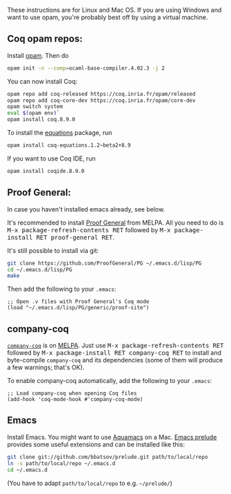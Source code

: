 These instructions are for Linux and Mac OS. If you are using Windows and want to use opam, you're probably best off by using a virtual machine.

## Coq opam repos:

Install [opam](https://opam.ocaml.org/). Then do

```sh
opam init -n --comp=ocaml-base-compiler.4.02.3 -j 2
```
You can now install Coq:
```sh
opam repo add coq-released https://coq.inria.fr/opam/released
opam repo add coq-core-dev https://coq.inria.fr/opam/core-dev
opam switch system
eval $(opam env)`
opam install coq.8.9.0
```
To install the [equations](https://github.com/mattam82/Coq-Equations) package, run
```sh
opam install coq-equations.1.2~beta2+8.9
```
If you want to use Coq IDE, run
```sh
opam install coqide.8.9.0
```

## Proof General:

In case you haven't installed emacs already, see below.

It's recommended to install [Proof General](http://proofgeneral.github.io/) from MELPA. All you need to do is <kbd>M-x package-refresh-contents RET</kbd> followed by <kbd>M-x package-install RET proof-general RET</kbd>.

It's still possible to install via git:

```sh
git clone https://github.com/ProofGeneral/PG ~/.emacs.d/lisp/PG
cd ~/.emacs.d/lisp/PG
make
```
Then add the following to your `.emacs`:

```elisp
;; Open .v files with Proof General's Coq mode
(load "~/.emacs.d/lisp/PG/generic/proof-site")
```

## company-coq
[`company-coq`](https://github.com/cpitclaudel/company-coq) is on [MELPA](http://melpa.org/#/getting-started). Just use <kbd>M-x package-refresh-contents RET</kbd> followed by <kbd>M-x package-install RET company-coq RET</kbd> to install and byte-compile `company-coq` and its dependencies (some of them will produce a few warnings; that's OK).

To enable company-coq automatically, add the following to your `.emacs`:

```elisp
;; Load company-coq when opening Coq files
(add-hook 'coq-mode-hook #'company-coq-mode)
```
## Emacs

Install Emacs. You might want to use [Aquamacs](http://aquamacs.org/) on a Mac.
[Emacs prelude](https://github.com/bbatsov/prelude) provides some useful extensions and can be installed like this:

```sh
git clone git://github.com/bbatsov/prelude.git path/to/local/repo
ln -s path/to/local/repo ~/.emacs.d
cd ~/.emacs.d
```
(You have to adapt `path/to/local/repo` to e.g. `~/prelude/`)
